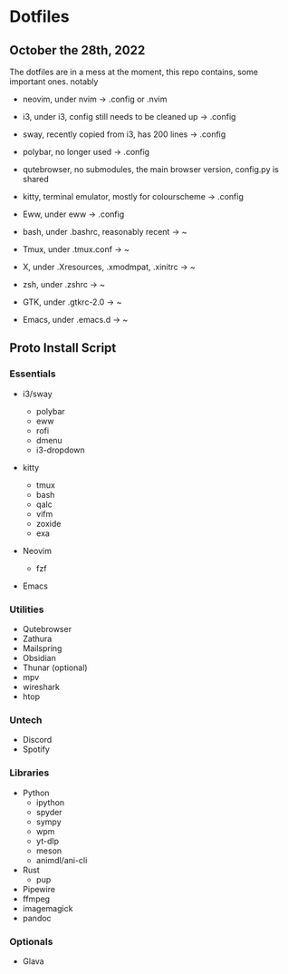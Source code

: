 # Dotfiles

## October the 28th, 2022

The dotfiles are in a mess at the moment, this repo contains, some important ones. notably

+ neovim, under nvim -> .config or .nvim
+ i3, under i3, config still needs to be cleaned up -> .config 
+ sway, recently copied from i3, has 200 lines -> .config
+ polybar, no longer used -> .config
+ qutebrowser, no submodules, the main browser version, config.py is shared
+ kitty, terminal emulator, mostly for colourscheme -> .config
+ Eww, under eww -> .config


+ bash, under .bashrc, reasonably recent -> ~
+ Tmux, under .tmux.conf -> ~
+ X, under .Xresources, .xmodmpat, .xinitrc -> ~
+ zsh, under .zshrc -> ~
+ GTK, under .gtkrc-2.0 -> ~
+ Emacs, under .emacs.d -> ~


## Proto Install Script

### Essentials

+ i3/sway
	+ polybar
	+ eww
	+ rofi
	+ dmenu
	+ i3-dropdown

+ kitty
	+ tmux
	+ bash
	+ qalc
	+ vifm
	+ zoxide
	+ exa

+ Neovim
	+ fzf

+ Emacs

### Utilities

+ Qutebrowser
+ Zathura
+ Mailspring
+ Obsidian
+ Thunar (optional)
+ mpv
+ wireshark
+ htop

### Untech

+ Discord
+ Spotify

### Libraries

+ Python
	+ ipython
	+ spyder
	+ sympy
	+ wpm
	+ yt-dlp
	+ meson
	+ animdl/ani-cli
+ Rust
	+ pup
+ Pipewire
+ ffmpeg
+ imagemagick
+ pandoc


### Optionals

+ Glava
